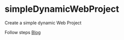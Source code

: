 # simpleDynamicWebProject
Create a simple dynamic Web Project

Follow steps
<a href="http://angularjsdemosbygovind.blogspot.in/2016/06/create-simple-dynamic-web-project-using.html" target="_blank"> Blog </a>

